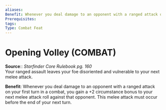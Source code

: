 ```yaml
---
aliases: 
Benefit: Whenever you deal damage to an opponent with a ranged attack on your first turn in a combat, you gain a +2 circumstance bonus to your next melee attack roll against that opponent. This melee attack must occur before the end of your next turn.
Prerequisites: 
tags: 
Type: Combat Feat
---
```


# Opening Volley (COMBAT)

**Source**:: _Starfinder Core Rulebook pg. 160_  
Your ranged assault leaves your foe disoriented and vulnerable to your next melee attack.

**Benefit**: Whenever you deal damage to an opponent with a ranged attack on your first turn in a combat, you gain a +2 circumstance bonus to your next melee attack roll against that opponent. This melee attack must occur before the end of your next turn.
